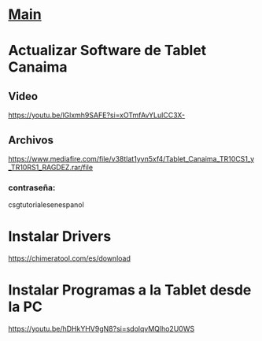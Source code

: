 # <a href="https://github.com/jesusgarcia149/tr10rs1-android-4.4-x86-support/tree/main"> <b>Main</b> </a>

# Actualizar Software de Tablet Canaima
## Video
https://youtu.be/lGlxmh9SAFE?si=xOTmfAvYLulCC3X-
## Archivos
https://www.mediafire.com/file/v38tlat1yyn5xf4/Tablet_Canaima_TR10CS1_y_TR10RS1_RAGDEZ.rar/file
### contraseña:
csgtutorialesenespanol

# Instalar Drivers
https://chimeratool.com/es/download

# Instalar Programas a la Tablet desde la PC
https://youtu.be/hDHkYHV9gN8?si=sdolqvMQlho2U0WS
